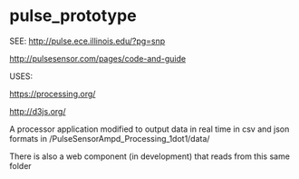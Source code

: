 # pulse_prototype
SEE:
http://pulse.ece.illinois.edu/?pg=snp

http://pulsesensor.com/pages/code-and-guide

USES: 

https://processing.org/

http://d3js.org/

A processor application modified to output data in real time in csv and json formats in /PulseSensorAmpd_Processing_1dot1/data/

There is also a web component (in development) that reads from this same folder
